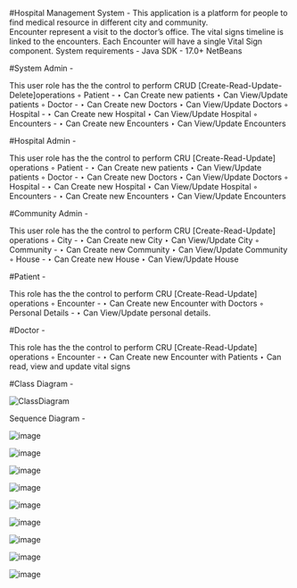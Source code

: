 #Hospital Management System - 
This application is a platform for people to find medical resource in different city and 
community.  
Encounter represent a visit to the doctor’s office. The vital signs timeline is linked to the encounters. Each Encounter will have a single Vital Sign component.
System requirements -
Java SDK - 17.0+
NetBeans 


#System Admin - 

This user role has the the control to perform CRUD [Create-Read-Update-Delete]operations 
	◦ Patient - 
		‣ Can Create new patients
		‣ Can View/Update patients
	◦ Doctor - 
		‣ Can Create new Doctors
		‣ Can View/Update Doctors
	◦ Hospital - 
		‣ Can Create new Hospital
		‣ Can View/Update Hospital
	◦ Encounters - 
		‣ Can Create new Encounters
		‣ Can View/Update Encounters


#Hospital Admin - 

This user role has the the control to perform CRU [Create-Read-Update] operations 
	◦ Patient - 
		‣ Can Create new patients
		‣ Can View/Update patients
	◦ Doctor - 
		‣ Can Create new Doctors
		‣ Can View/Update Doctors
	◦ Hospital - 
		‣ Can Create new Hospital
		‣ Can View/Update Hospital
	◦ Encounters - 
		‣ Can Create new Encounters
		‣ Can View/Update Encounters

#Community Admin - 

This user role has the the control to perform CRU [Create-Read-Update] operations 
	◦ City - 
		‣ Can Create new City
		‣ Can View/Update City
	◦ Community - 
		‣ Can Create new Community
		‣ Can View/Update Community
	◦ House - 
		‣ Can Create new House
		‣ Can View/Update House

#Patient - 

This role has the the control to perform CRU [Create-Read-Update] operations 
	◦ Encounter - 
		‣ Can Create new Encounter with Doctors
	◦ Personal Details - 
		‣ Can View/Update personal details.

#Doctor - 

This role has the the control to perform CRU [Create-Read-Update] operations 
	◦ Encounter - 
		‣ Can Create new Encounter with Patients
		‣ Can read, view and update vital signs
		
		
#Class Diagram -



![ClassDiagram](https://user-images.githubusercontent.com/34863107/198932309-8c57fc1d-5e0b-4591-9432-d612e49db79e.png)

Sequence Diagram -

![image](https://user-images.githubusercontent.com/34863107/198932867-81e3a5eb-c3d7-4e22-a0d8-b03783b1ef7c.png)

![image](https://user-images.githubusercontent.com/34863107/198932630-d465f66c-2c46-4296-9ad1-baafd7d7638f.png)

![image](https://user-images.githubusercontent.com/34863107/198932709-86103eeb-64a4-439b-8126-370ed2aa1769.png)

![image](https://user-images.githubusercontent.com/34863107/198932742-10eff5ef-9049-4417-a6ac-01faaa26ed93.png)

![image](https://user-images.githubusercontent.com/34863107/198932794-18bdd85a-3e73-4f5d-a382-e00ed2712e24.png)

![image](https://user-images.githubusercontent.com/34863107/198933584-4e36ceb6-c8eb-4a0c-8258-6cd0b5d6ce10.png)

![image](https://user-images.githubusercontent.com/34863107/198933636-5302d628-c419-4a52-a1ba-281b6a22799d.png)

![image](https://user-images.githubusercontent.com/34863107/198933670-a87edc88-66ba-4d45-9c2c-6e55003dffd6.png)

![image](https://user-images.githubusercontent.com/34863107/198933822-58bede3e-7e95-415b-96b9-adccd7938685.png)







	
	
